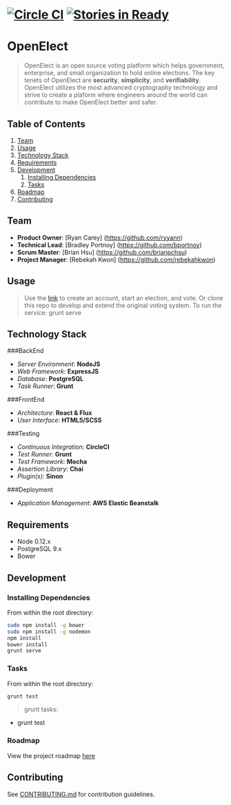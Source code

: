 [![Circle CI](https://circleci.com/gh/SkillfulCactus/OpenElect/tree/master.svg?style=svg)](https://circleci.com/gh/SkillfulCactus/OpenElect/tree/master) [![Stories in Ready](https://badge.waffle.io/skillfulcactus/openelect.png?label=ready&title=Ready)](https://waffle.io/skillfulcactus/skillfulcactus)
=========

# OpenElect

> OpenElect is an open source voting platform which helps government, enterprise, and small organization to hold online elections. The key tenets of OpenElect are **security**, **simplicity**, and **verifiability**. OpenElect utilizes the most advanced cryptography technology and strive to create a plaform where engineers around the world can contribute to make OpenElect better and safer.

## Table of Contents

1. [Team](#team)
1. [Usage](#Usage)
1. [Technology Stack](#technology-stack)
1. [Requirements](#requirements)
1. [Development](#development)
    1. [Installing Dependencies](#installing-dependencies)
    1. [Tasks](#tasks)
1. [Roadmap](#roadmap)
1. [Contributing](#contributing)

## Team

  - __Product Owner__: [Ryan Carey] (https://github.com/ryyann)
  - __Technical Lead__: [Bradley Portnoy] (https://github.com/bportnoy)
  - __Scrum Master__: [Brian Hsu] (https://github.com/brianpchsu)
  - __Project Manager__: [Rebekah Kwon] (https://github.com/rebekahkwon)

## Usage

> Use the [link](http://openelect.org/) to create an account, start an election, and vote.
> Or clone this repo to develop and extend the original voting system. To run the service: grunt serve

## Technology Stack

###BackEnd
- *Server Environment*: **NodeJS**
- *Web Framework*:  **ExpressJS**
- *Database*:  **PostgreSQL**
- *Task Runner*:  **Grunt**

###FrontEnd
- *Architecture*: **React & Flux**
- *User Interface*: **HTML5/SCSS**

###Testing
- *Continuous Integration*: **CircleCI**
- *Test Runner*: **Grunt**
- *Test Framework*: **Mocha**
- *Assertion Library*: **Chai**
- *Plugin(s)*: **Sinon**

###Deployment
- *Application Management*: **AWS Elastic Beanstalk**


## Requirements

- Node 0.12.x
- PostgreSQL 9.x
- Bower

## Development

### Installing Dependencies

From within the root directory:

```sh
sudo npm install -g bower
sudo npm install -g nodemon
npm install
bower install
grunt serve
```

### Tasks

From within the root directory:

```sh
grunt test
```

> grunt tasks:
- grunt test

### Roadmap

View the project roadmap [here](https://github.com/SkillfulCactus/OpenElect/issues)


## Contributing

See [CONTRIBUTING.md](CONTRIBUTING.md) for contribution guidelines.

